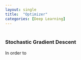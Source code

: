 ```yaml
---
layout: single
title:  "Optimizer"
categories: [Deep Learning]
---
```


### <br>Stochastic Gradient Descent

In order to
